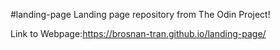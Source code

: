 #landing-page
Landing page repository from The Odin Project!

Link to Webpage:https://brosnan-tran.github.io/landing-page/
